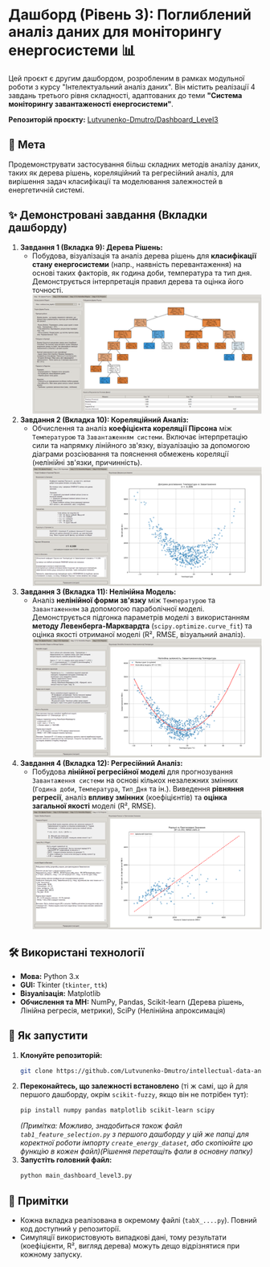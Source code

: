 # Дашборд (Рівень 3): Поглиблений аналіз даних для моніторингу енергосистеми 📊

Цей проєкт є другим дашбордом, розробленим в рамках модульної роботи з курсу "Інтелектуальний аналіз даних". Він містить реалізації 4 завдань третього рівня складності, адаптованих до теми **"Система моніторингу завантаженості енергосистеми"**.

**Репозиторій проєкту:** [Lutvunenko-Dmutro/Dashboard_Level3](https://github.com/Lutvunenko-Dmutro/intellectual-data-analysis-tasks-energy/tree/main/Dashboard_Level3) 
## 🎯 Мета

Продемонструвати застосування більш складних методів аналізу даних, таких як дерева рішень, кореляційний та регресійний аналіз, для вирішення задач класифікації та моделювання залежностей в енергетичній системі.

## ✨ Демонстровані завдання (Вкладки дашборду)

1.  **Завдання 1 (Вкладка 9): Дерева Рішень:**
    * Побудова, візуалізація та аналіз дерева рішень для **класифікації стану енергосистеми** (напр., наявність перевантаження) на основі таких факторів, як година доби, температура та тип дня. Демонструється інтерпретація правил дерева та оцінка його точності.
  ![Скріншот Вкладки 9](../path/screenshot_tab9.png)
1.  **Завдання 2 (Вкладка 10): Кореляційний Аналіз:**
    * Обчислення та аналіз **коефіцієнта кореляції Пірсона** між `Температурою` та `Завантаженням системи`. Включає інтерпретацію сили та напрямку лінійного зв'язку, візуалізацію за допомогою діаграми розсіювання та пояснення обмежень кореляції (нелінійні зв'язки, причинність).
  ![Скріншот Вкладки 10](../path/screenshot_tab10.png)
1.  **Завдання 3 (Вкладка 11): Нелінійна Модель:**
    * Аналіз **нелінійної форми зв'язку** між `Температурою` та `Завантаженням` за допомогою параболічної моделі. Демонструється підгонка параметрів моделі з використанням **методу Левенберга-Марквардта** (`scipy.optimize.curve_fit`) та оцінка якості отриманої моделі (R², RMSE, візуальний аналіз).
  ![Скріншот Вкладки 11](../path/screenshot_tab11.png)
1.  **Завдання 4 (Вкладка 12): Регресійний Аналіз:**
    * Побудова **лінійної регресійної моделі** для прогнозування `Завантаження системи` на основі кількох незалежних змінних (`Година доби`, `Температура`, `Тип_Дня` та ін.). Виведення **рівняння регресії**, аналіз **впливу змінних** (коефіцієнтів) та **оцінка загальної якості** моделі (R², RMSE).
  ![Скріншот Вкладки 12](../path/screenshot_tab12.png)

## 🛠️ Використані технології

* **Мова:** Python 3.x
* **GUI:** Tkinter (`tkinter`, `ttk`)
* **Візуалізація:** Matplotlib
* **Обчислення та МН:** NumPy, Pandas, Scikit-learn (Дерева рішень, Лінійна регресія, метрики), SciPy (Нелінійна апроксимація)

## 🚀 Як запустити

1.  **Клонуйте репозиторій:**
    ```bash
    git clone https://github.com/Lutvunenko-Dmutro/intellectual-data-analysis-tasks-energy.git
    ```
2.  **Переконайтесь, що залежності встановлено** (ті ж самі, що й для першого дашборду, окрім `scikit-fuzzy`, якщо він не потрібен тут):
    ```bash
    pip install numpy pandas matplotlib scikit-learn scipy
    ```
    *(Примітка: Можливо, знадобиться також файл `tab1_feature_selection.py` з першого дашборду у цій же папці для коректної роботи імпорту `create_energy_dataset`, або скопіюйте цю функцію в кожен файл)(Рішення перетащіть фали в основну папку)*
3.  **Запустіть головний файл:**
    ```bash
    python main_dashboard_level3.py
    ```

## 📝 Примітки

* Кожна вкладка реалізована в окремому файлі (`tabX_....py`). Повний код доступний у репозиторії.
* Симуляції використовують випадкові дані, тому результати (коефіцієнти, R², вигляд дерева) можуть дещо відрізнятися при кожному запуску.
